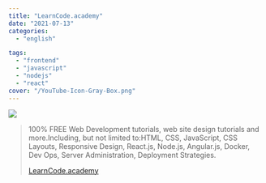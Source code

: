 ```yaml
---
title: "LearnCode.academy"
date: "2021-07-13"
categories:
  - "english"

tags:
  - "frontend"
  - "javascript"
  - "nodejs"
  - "react"
cover: "/YouTube-Icon-Gray-Box.png"
---
```


![](https://yt3.ggpht.com/ytc/AKedOLS3xN4rnHkAwvIESdyvXLGQ0gHq2mPYLWHTVmPg=s176-c-k-c0x00ffffff-no-rj)

> 100% FREE Web Development tutorials, web site design tutorials and more.Including, but not limited to:HTML, CSS, JavaScript, CSS Layouts, Responsive Design, React.js, Node.js, Angular.js, Docker, Dev Ops, Server Administration, Deployment Strategies.
>
> [LearnCode.academy](https://www.youtube.com/user/learncodeacademy)
